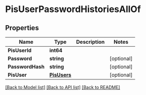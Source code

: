# PisUserPasswordHistoriesAllOf

## Properties

Name | Type | Description | Notes
------------ | ------------- | ------------- | -------------
**PisUserId** | **int64** |  | 
**Password** | **string** |  | [optional] 
**PasswordHash** | **string** |  | [optional] 
**PisUser** | [**PisUsers**](PisUsers.md) |  | [optional] 

[[Back to Model list]](../README.md#documentation-for-models) [[Back to API list]](../README.md#documentation-for-api-endpoints) [[Back to README]](../README.md)


